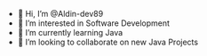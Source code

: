 - 👋 Hi, I’m @Aldin-dev89
- 👀 I’m interested in Software Development
- 🌱 I’m currently learning Java
- 💞️ I’m looking to collaborate on new Java Projects


<!---
Aldin-dev89/Aldin-dev89 is a ✨ special ✨ repository because its `README.md` (this file) appears on your GitHub profile.
You can click the Preview link to take a look at your changes.
--->
